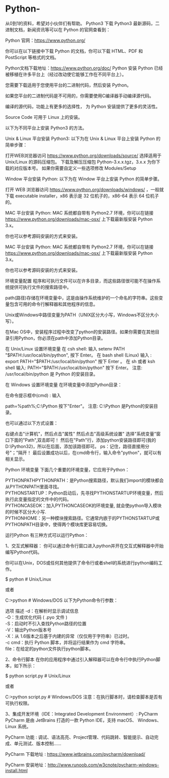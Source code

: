 # Python-
从0到1的资料，希望对小伙伴们有帮助。
Python3 下载
Python3 最新源码，二进制文档，新闻资讯等可以在 Python 的官网查看到：

Python 官网：https://www.python.org/

你可以在以下链接中下载 Python 的文档，你可以下载 HTML、PDF 和 PostScript 等格式的文档。

Python文档下载地址：https://www.python.org/doc/
Python 安装
Python 已经被移植在许多平台上（经过改动使它能够工作在不同平台上）。

您需要下载适用于您使用平台的二进制代码，然后安装 Python。

如果您平台的二进制代码是不可用的，你需要使用C编译器手动编译源代码。

编译的源代码，功能上有更多的选择性， 为 Python 安装提供了更多的灵活性。

Source Code 可用于 Linux 上的安装。

以下为不同平台上安装 Python3 的方法。

Unix & Linux 平台安装 Python3:
以下为在 Unix & Linux 平台上安装 Python 的简单步骤：

打开WEB浏览器访问 https://www.python.org/downloads/source/
选择适用于 Unix/Linux 的源码压缩包。
下载及解压压缩包 Python-3.x.x.tgz，3.x.x 为你下载的对应版本号。
如果你需要自定义一些选项修改 Modules/Setup

Window 平台安装 Python:
以下为在 Window 平台上安装 Python 的简单步骤。

打开 WEB 浏览器访问 https://www.python.org/downloads/windows/ ，一般就下载 executable installer，x86 表示是 32 位机子的，x86-64 表示 64 位机子的。

MAC 平台安装 Python:
MAC 系统都自带有 Python2.7 环境，你可以在链接 https://www.python.org/downloads/mac-osx/ 上下载最新版安装 Python 3.x。

你也可以参考源码安装的方式来安装。

MAC 平台安装 Python:
MAC 系统都自带有 Python2.7 环境，你可以在链接 https://www.python.org/downloads/mac-osx/ 上下载最新版安装 Python 3.x。

你也可以参考源码安装的方式来安装。


环境变量配置
程序和可执行文件可以在许多目录，而这些路径很可能不在操作系统提供可执行文件的搜索路径中。

path(路径)存储在环境变量中，这是由操作系统维护的一个命名的字符串。这些变量包含可用的命令行解释器和其他程序的信息。

Unix或Windows中路径变量为PATH（UNIX区分大小写，Windows不区分大小写）。

在Mac OS中，安装程序过程中改变了python的安装路径。如果你需要在其他目录引用Python，你必须在path中添加Python目录。

在 Unix/Linux 设置环境变量
在 csh shell: 输入
setenv PATH "$PATH:/usr/local/bin/python", 按下 Enter。
在 bash shell (Linux) 输入 :
export PATH="$PATH:/usr/local/bin/python" 按下 Enter 。
在 sh 或者 ksh shell 输入:
PATH="$PATH:/usr/local/bin/python" 按下 Enter。
注意: /usr/local/bin/python 是 Python 的安装目录。

在 Windows 设置环境变量
在环境变量中添加Python目录：

在命令提示框中(cmd) : 输入

path=%path%;C:\Python 按下"Enter"。
注意: C:\Python 是Python的安装目录。

也可以通过以下方式设置：

右键点击"计算机"，然后点击"属性"
然后点击"高级系统设置"
选择"系统变量"窗口下面的"Path",双击即可！
然后在"Path"行，添加python安装路径即可(我的D:\Python32)，所以在后面，添加该路径即可。 ps：记住，路径直接用分号"；"隔开！
最后设置成功以后，在cmd命令行，输入命令"python"，就可以有相关显示。

Python 环境变量
下面几个重要的环境变量，它应用于Python：

PYTHONPATHPYTHONPATH：是Python搜索路径，默认我们import的模块都会从PYTHONPATH里面寻找。	
PYTHONSTARTUP：Python启动后，先寻找PYTHONSTARTUP环境变量，然后执行此变量指定的文件中的代码。	
PYTHONCASEOK：加入PYTHONCASEOK的环境变量, 就会使python导入模块的时候不区分大小写.	
PYTHONHOME：另一种模块搜索路径。它通常内嵌于的PYTHONSTARTUP或PYTHONPATH目录中，使得两个模块库更容易切换。	

运行Python
有三种方式可以运行Python：

1、交互式解释器：
你可以通过命令行窗口进入python并开在交互式解释器中开始编写Python代码。

你可以在Unix，DOS或任何其他提供了命令行或者shell的系统进行python编码工作。

$ python # Unix/Linux

或者

C:>python # Windows/DOS
以下为Python命令行参数：

选项	描述
-d：在解析时显示调试信息	
-O：生成优化代码 ( .pyo 文件 )	
-S：启动时不引入查找Python路径的位置	
-V：输出Python版本号	
-X：从 1.6版本之后基于内建的异常（仅仅用于字符串）已过时。	
-c cmd：执行 Python 脚本，并将运行结果作为 cmd 字符串。	
file：在给定的python文件执行python脚本。	

2、命令行脚本
在你的应用程序中通过引入解释器可以在命令行中执行Python脚本，如下所示：

$ python script.py # Unix/Linux

或者

C:>python script.py # Windows/DOS
注意：在执行脚本时，请检查脚本是否有可执行权限。

3、集成开发环境（IDE：Integrated Development Environment）: PyCharm
PyCharm 是由 JetBrains 打造的一款 Python IDE，支持 macOS、 Windows、 Linux 系统。

PyCharm 功能 : 调试、语法高亮、Project管理、代码跳转、智能提示、自动完成、单元测试、版本控制……

PyCharm 下载地址 : https://www.jetbrains.com/pycharm/download/

PyCharm 安装地址：http://www.runoob.com/w3cnote/pycharm-windows-install.html



